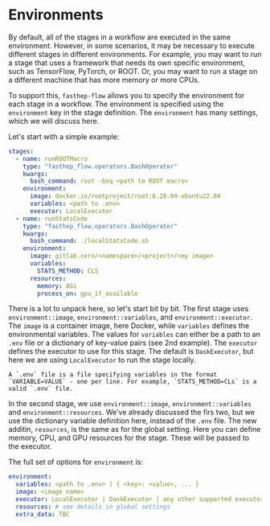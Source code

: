 # Environments

By default, all of the stages in a workflow are executed in the same
environment. However, in some scenarios, it may be necessary to execute
different stages in different environments. For example, you may want to run a
stage that uses a framework that needs its own specific environment, such as
TensorFlow, PyTorch, or ROOT. Or, you may want to run a stage on a different
machine that has more memory or more CPUs.

To support this, `fasthep-flow` allows you to specify the environment for each
stage in a workflow. The environment is specified using the `environment` key in
the stage definition. The `environment` has many settings, which we will discuss
here.

Let's start with a simple example:

```yaml
stages:
  - name: runROOTMacro
    type: "fasthep_flow.operators.BashOperator"
    kwargs:
      bash_command: root -bxq <path to ROOT macro>
    environment:
      image: docker.io/rootproject/root:6.28.04-ubuntu22.04
      variables: <path to .env>
      executor: LocalExecutor
  - name: runStatsCode
    type: "fasthep_flow.operators.BashOperator"
    kwargs:
      bash_command: ./localStatsCode.sh
    environment:
      image: gitlab.cern/<namespace>/<project>/<my image>
      variables:
        STATS_METHOD: CLS
      resources:
        memory: 8Gi
        process_on: gpu_if_available
```

There is a lot to unpack here, so let's start bit by bit. The first stage uses
`environment::image`, `environment::variables`, and `environment::executor`. The
`image` is a container image, here Docker, while `variables` defines the
environmental variables. The values for `variables` can either be a path to an
`.env` file or a dictionary of key-value pairs (see 2nd example). The `executor`
defines the executor to use for this stage. The default is `DaskExecutor`, but
here we are using `LocalExecutor` to run the stage locally.

```{note}
A `.env` file is a file specifying variables in the format `VARIABLE=VALUE` - one per line. For example, `STATS_METHOD=CLs` is a valid `.env` file.
```

In the second stage, we use `environment::image`, `environment::variables` and
`environment::resources`. We've already discussed the firs two, but we use the
dictionary variable definition here, instead of the `.env` file. The new
additin, `resources`, is the same as for the global setting. Here you can define
memory, CPU, and GPU resources for the stage. These will be passed to the
executor.

The full set of options for `environment` is:

```yaml
environment:
  variables: <path to .env> | { <key>: <value>, ... }
  image: <image name>
  executor: LocalExecutor | DaskExecutor | any other supported executor
  resources: # see details in global settings
  extra_data: TBC
```
